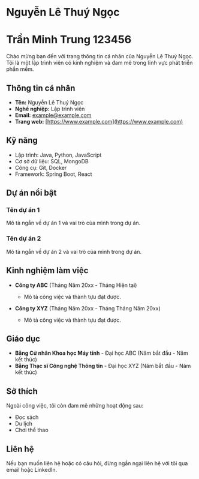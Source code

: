 # Nguyễn Lê Thuý Ngọc
# Trần Minh Trung 123456
Chào mừng bạn đến với trang thông tin cá nhân của Nguyễn Lê Thuý Ngọc. Tôi là một lập trình viên có kinh nghiệm và đam mê trong lĩnh vực phát triển phần mềm.

## Thông tin cá nhân

- **Tên:** Nguyễn Lê Thuý Ngọc
- **Nghề nghiệp:** Lập trình viên
- **Email:** example@example.com
- **Trang web:** [https://www.example.com](https://www.example.com)
## Kỹ năng

- Lập trình: Java, Python, JavaScript
- Cơ sở dữ liệu: SQL, MongoDB
- Công cụ: Git, Docker
- Framework: Spring Boot, React

## Dự án nổi bật

### Tên dự án 1

Mô tả ngắn về dự án 1 và vai trò của mình trong dự án.

### Tên dự án 2

Mô tả ngắn về dự án 2 và vai trò của mình trong dự án.

## Kinh nghiệm làm việc

- **Công ty ABC** (Tháng Năm 20xx - Tháng Hiện tại)
  - Mô tả công việc và thành tựu đạt được.

- **Công ty XYZ** (Tháng Năm 20xx - Tháng Tháng Năm 20xx)
  - Mô tả công việc và thành tựu đạt được.

## Giáo dục

- **Bằng Cử nhân Khoa học Máy tính** - Đại học ABC (Năm bắt đầu - Năm kết thúc)
- **Bằng Thạc sĩ Công nghệ Thông tin** - Đại học XYZ (Năm bắt đầu - Năm kết thúc)

## Sở thích

Ngoài công việc, tôi còn đam mê những hoạt động sau:
- Đọc sách
- Du lịch
- Chơi thể thao

## Liên hệ

Nếu bạn muốn liên hệ hoặc có câu hỏi, đừng ngần ngại liên hệ với tôi qua email hoặc LinkedIn.